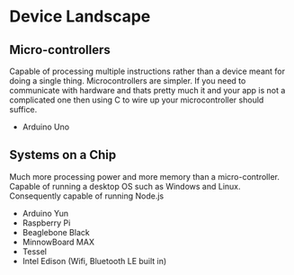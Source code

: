 # Device Landscape

## Micro-controllers 

Capable of processing multiple instructions rather than a device meant for doing a single thing. Microcontrollers are simpler. If you need to communicate with hardware and thats pretty much it and your app is not a complicated one then using C to wire up your microcontroller should suffice.

* Arduino Uno

## Systems on a Chip

Much more processing power and more memory than a micro-controller. Capable of running a desktop OS such as Windows and Linux. Consequently capable of running Node.js 

* Arduino Yun
* Raspberry Pi
* Beaglebone Black
* MinnowBoard MAX
* Tessel
* Intel Edison (Wifi, Bluetooth LE built in)



